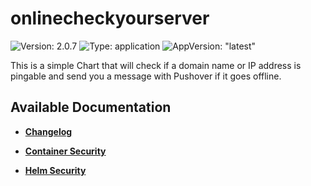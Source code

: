 # onlinecheckyourserver

![Version: 2.0.7](https://img.shields.io/badge/Version-2.0.7-informational?style=flat-square) ![Type: application](https://img.shields.io/badge/Type-application-informational?style=flat-square) ![AppVersion: "latest"](https://img.shields.io/badge/AppVersion-"latest"-informational?style=flat-square)

This is a simple Chart that will check if a domain name or IP address is pingable and send you a message with Pushover if it goes offline.

## Available Documentation

- [**Changelog**](CHANGELOG)

- [**Container Security**](container-security)

- [**Helm Security**](helm-security)

